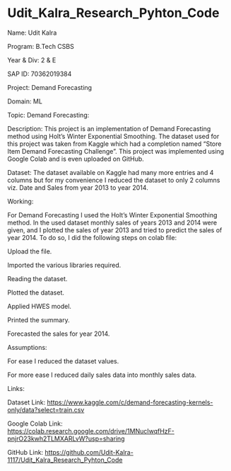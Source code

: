 # Udit_Kalra_Research_Pyhton_Code
Name: Udit Kalra 

Program: B.Tech CSBS 

Year & Div: 2 & E 

SAP ID: 70362019384 

Project: Demand Forecasting 

Domain: ML 

Topic: Demand Forecasting: 

Description: This project is an implementation of Demand Forecasting method using Holt’s Winter Exponential Smoothing. The dataset used for this project was taken from Kaggle which had a completion named “Store Item Demand Forecasting Challenge”. This project was implemented using Google Colab and is even uploaded on GitHub. 

 

Dataset: The dataset available on Kaggle had many more entries and 4 columns but for my convenience I reduced the dataset to only 2 columns viz. Date and Sales from year 2013 to year 2014.  

 

Working:  

For Demand Forecasting I used the Holt’s Winter Exponential Smoothing method. In the used dataset monthly sales of years 2013 and 2014 were given, and I plotted the sales of year 2013 and tried to predict the sales of year 2014. To do so, I did the following steps on colab file: 

Upload the file. 

Imported the various libraries required. 

Reading the dataset. 

Plotted the dataset. 

Applied HWES model. 

Printed the summary. 

Forecasted the sales for year 2014. 

 

Assumptions:  

For ease I reduced the dataset values. 

For more ease I reduced daily sales data into monthly sales data. 

 

Links: 

Dataset Link: https://www.kaggle.com/c/demand-forecasting-kernels-only/data?select=train.csv  

Google Colab Link: https://colab.research.google.com/drive/1MNucIwqfHzF-pnjrO23kwh2TLMXARLvW?usp=sharing  

GitHub Link: https://github.com/Udit-Kalra-1117/Udit_Kalra_Research_Pyhton_Code  
